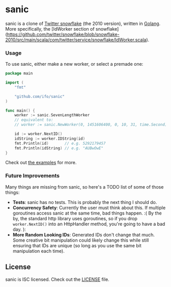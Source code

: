 sanic
=====

sanic is a clone of
[Twitter snowflake](https://github.com/twitter/snowflake/tree/snowflake-2010)
(the 2010 version), written in [Golang](https://golang.org/).
More specifically, the [IdWorker section of snowflake]
(https://github.com/twitter/snowflake/blob/snowflake-2010/src/main/scala/com/twitter/service/snowflake/IdWorker.scala).

### Usage

To use sanic, either make a new worker, or select a premade one:

```go
package main

import (
	"fmt"

	"github.com/ifo/sanic"
)

func main() {
	worker := sanic.SevenLengthWorker
	// equivalent to:
	// worker := sanic.NewWorker(0, 1451606400, 0, 10, 31, time.Second)

	id := worker.NextID()
	idString := worker.IDString(id)
	fmt.Println(id)       // e.g. 5292179457
	fmt.Println(idString) // e.g. "AUBwOwE"
}
```

Check out [the examples](https://github.com/ifo/sanic/tree/master/examples) for
more.

### Future Improvements

Many things are missing from sanic, so here's a TODO list of some of those
things:

- **Tests**: sanic has no tests.
This is probably the next thing I should do.
- **Concurrency Safety**: Currently the user must think about this.
If multiple goroutines access sanic at the same time, bad things happen.
:( By the by, the standard http library uses goroutines, so if you drop
`worker.NextID()` into an HttpHandler method, you're going to have a bad day. ):
- **More Random Looking IDs**: Generated IDs don't change that much.
Some creative bit manipulation could likely change this while still ensuring
that IDs are unique (so long as you use the same bit manipulation each time).

## License

sanic is ISC licensed.
Check out the [LICENSE](https://github.com/ifo/sanic/blob/master/LICENSE) file.
